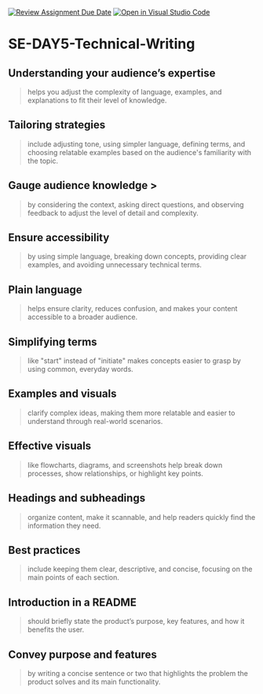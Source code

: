 [![Review Assignment Due Date](https://classroom.github.com/assets/deadline-readme-button-22041afd0340ce965d47ae6ef1cefeee28c7c493a6346c4f15d667ab976d596c.svg)](https://classroom.github.com/a/zsAR-pyY)
[![Open in Visual Studio Code](https://classroom.github.com/assets/open-in-vscode-2e0aaae1b6195c2367325f4f02e2d04e9abb55f0b24a779b69b11b9e10269abc.svg)](https://classroom.github.com/online_ide?assignment_repo_id=18866014&assignment_repo_type=AssignmentRepo)
# SE-DAY5-Technical-Writing

## Understanding your audience’s expertise
  > helps you adjust the complexity of language, examples, and explanations to fit their level of knowledge.
  
## Tailoring strategies
  > include adjusting tone, using simpler language, defining terms, and choosing relatable examples based on the audience's familiarity with the topic.

## Gauge audience knowledge >
  > by considering the context, asking direct questions, and observing feedback to adjust the level of detail and complexity.

## Ensure accessibility
  > by using simple language, breaking down concepts, providing clear examples, and avoiding unnecessary technical terms.

## Plain language
  > helps ensure clarity, reduces confusion, and makes your content accessible to a broader audience.

## Simplifying terms
  > like "start" instead of "initiate" makes concepts easier to grasp by using common, everyday words.

## Examples and visuals
  > clarify complex ideas, making them more relatable and easier to understand through real-world scenarios.

## Effective visuals 
  > like flowcharts, diagrams, and screenshots help break down processes, show relationships, or highlight key points.

## Headings and subheadings
  > organize content, make it scannable, and help readers quickly find the information they need.

## Best practices
  > include keeping them clear, descriptive, and concise, focusing on the main points of each section.

## Introduction in a README
  > should briefly state the product’s purpose, key features, and how it benefits the user.

## Convey purpose and features
  > by writing a concise sentence or two that highlights the problem the product solves and its main functionality.
